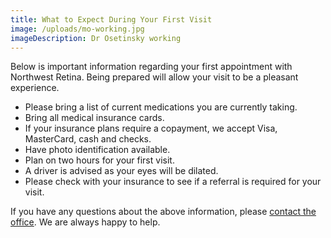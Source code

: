 ```yaml
---
title: What to Expect During Your First Visit
image: /uploads/mo-working.jpg
imageDescription: Dr Osetinsky working
---
```

Below is important information regarding your first appointment with Northwest Retina. Being prepared will allow your visit to be a pleasant experience.

* Please bring a list of current medications you are currently taking.
* Bring all medical insurance cards.
* If your insurance plans require a copayment, we accept Visa, MasterCard, cash and checks.
* Have photo identification available.
* Plan on two hours for your first visit.
* A driver is advised as your eyes will be dilated.
* Please check with your insurance to see if a referral is required for your visit.

If you have any questions about the above information, please [contact the office](/contact/). We are always happy to help.
